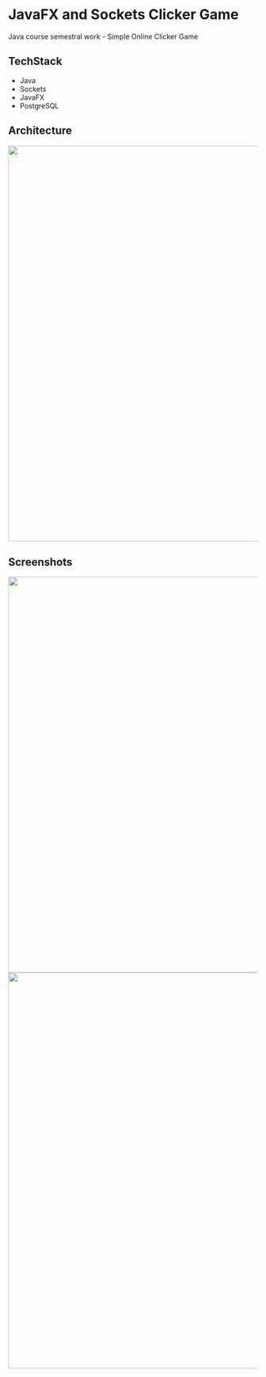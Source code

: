 # JavaFX and Sockets Clicker Game
Java course semestral work - Simple Online Clicker Game
## TechStack
- Java
- Sockets
- JavaFX
- PostgreSQL
## Architecture
<img src="https://github.com/AnteeOne/javafx-socket-clicker/blob/master/images/arch.jpg" width="800"/>

## Screenshots
<img src="https://github.com/AnteeOne/javafx-socket-clicker/blob/master/images/2.png" width="800">
<img src="https://github.com/AnteeOne/javafx-socket-clicker/blob/master/images/1.png" width="800">
